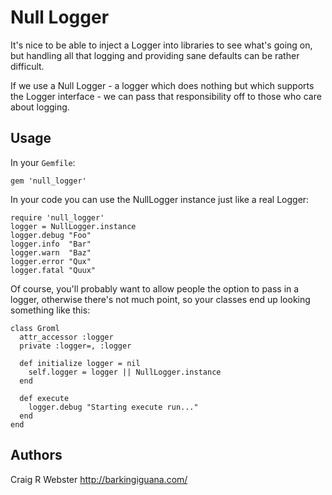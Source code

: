 # Null Logger

It's nice to be able to inject a Logger into libraries to see what's
going on, but handling all that logging and providing sane defaults can
be rather difficult.

If we use a Null Logger - a logger which does nothing but which supports
the Logger interface - we can pass that responsibility off to those who
care about logging.


## Usage

In your `Gemfile`:

    gem 'null_logger'

In your code you can use the NullLogger instance just like a real
Logger:

    require 'null_logger'
    logger = NullLogger.instance
    logger.debug "Foo"
    logger.info  "Bar"
    logger.warn  "Baz"
    logger.error "Qux"
    logger.fatal "Quux"

Of course, you'll probably want to allow people the option to pass in a
logger, otherwise there's not much point, so your classes end up looking
something like this:

    class Groml
      attr_accessor :logger
      private :logger=, :logger

      def initialize logger = nil
        self.logger = logger || NullLogger.instance
      end

      def execute
        logger.debug "Starting execute run..."
      end
    end


## Authors

Craig R Webster <http://barkingiguana.com/>